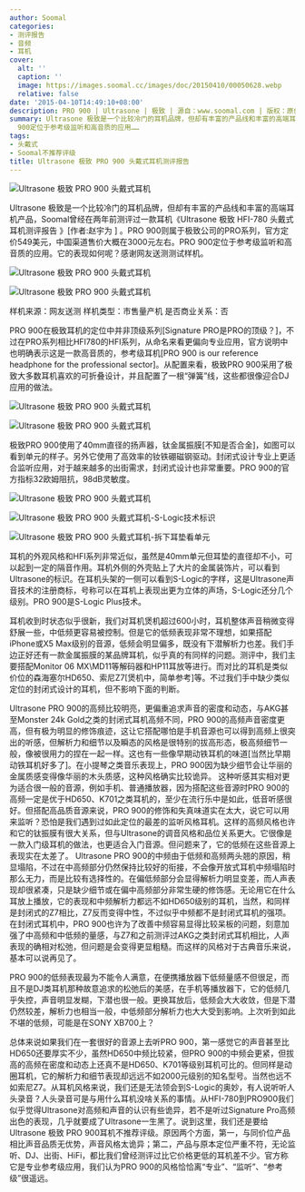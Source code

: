 ```yaml
---
author: Soomal
categories:
- 测评报告
- 音频
- 耳机
cover:
  alt: ''
  caption: ''
  image: https://images.soomal.cc/images/doc/20150410/00050628.webp
  relative: false
date: '2015-04-10T14:49:10+08:00'
description: PRO 900 | Ultrasone | 极致 | 源自：www.soomal.com | 版权：原创 |  平均/总评分：08.76/184
summary: Ultrasone 极致是一个比较冷门的耳机品牌，但却有丰富的产品线和丰富的高端耳机产品，PRO 900则属于极致公司的PRO系列，官方定价549美元，中国渠道售价大概在3000元左右，。PRO
  900定位于参考级监听和高音质的应用……
tags:
- 头戴式
- Soomal不推荐评级
title: Ultrasone 极致 PRO 900 头戴式耳机测评报告
---
```


![Ultrasone 极致 PRO 900 头戴式耳机](https://images.soomal.cc/images/doc/20150331/00050198.webp)



Ultrasone 极致是一个比较冷门的耳机品牌，但却有丰富的产品线和丰富的高端耳机产品，Soomal曾经在两年前测评过一款耳机《Ultrasone 极致 HFI-780 头戴式耳机测评报告 》[作者:赵宇为 ]
。PRO 900则属于极致公司的PRO系列，官方定价549美元，中国渠道售价大概在3000元左右。PRO 900定位于参考级监听和高音质的应用。它的表现如何呢？感谢网友送测测试样机。



![Ultrasone 极致 PRO 900 头戴式耳机](https://images.soomal.cc/images/doc/20150331/00050200_01.webp)



![Ultrasone 极致 PRO 900 头戴式耳机](https://images.soomal.cc/images/doc/20150331/00050216_01.webp)



样机来源：网友送测
样机类型：市售量产机
是否商业关系：否



PRO 900在极致耳机的定位中并非顶级系列[Signature PRO是PRO的顶级？]，不过在PRO系列相比HFI780的HFI系列，从命名来看更偏向专业应用，官方说明中也明确表示这是一款高音质的，参考级耳机[PRO 900 is our reference headphone for the professional sector]。从配置来看，极致PRO 900采用了极致大多数耳机喜欢的可折叠设计，并且配置了一根“弹簧”线，这些都很像迎合DJ应用的做法。



![Ultrasone 极致 PRO 900 头戴式耳机](https://images.soomal.cc/images/doc/20150331/00050199_01.webp)



![Ultrasone 极致 PRO 900 头戴式耳机](https://images.soomal.cc/images/doc/20150331/00050202_01.webp)



极致PRO 900使用了40mm直径的扬声器，钛金属振膜[不知是否合金]，如图可以看到单元的样子。另外它使用了高效率的钕铁硼磁钢驱动。封闭式设计专业上更适合监听应用，对于越来越多的出街需求，封闭式设计也非常重要。PRO 900的官方指标32欧姆阻抗，98dB灵敏度。



![Ultrasone 极致 PRO 900 头戴式耳机](https://images.soomal.cc/images/doc/20150331/00050203_01.webp)



![Ultrasone 极致 PRO 900 头戴式耳机-S-Logic技术标识](https://images.soomal.cc/images/doc/20150331/00050206_01.webp)



![Ultrasone 极致 PRO 900 头戴式耳机-拆下耳垫看单元](https://images.soomal.cc/images/doc/20150331/00050209.webp)



耳机的外观风格和HFI系列非常近似，虽然是40mm单元但耳垫的直径却不小，可以起到一定的隔音作用。耳机外侧的外壳贴上了大片的金属装饰片，可以看到Ultrasone的标识。在耳机头架的一侧可以看到S-Logic的字样，这是Ultrasone声音技术的注册商标，号称可以在耳机上表现出更为立体的声场，S-Logic还分几个级别。PRO 900是S-Logic Plus技术。



耳机收到时状态似乎很新，我们对耳机煲机超过600小时，耳机整体声音稍微变得舒展一些，中低频更容易被控制。但是它的低频表现非常不理想，如果搭配iPhone或X5 Max级别的音源，低频会明显偏多，既没有下潜解析力也差。我们手边正好还有一款金属振膜的某品牌耳机，似乎真的有同样的问题。测评中，我们主要搭配Monitor 06 MX\MD11等解码器和HP11耳放等进行。而对比的耳机是类似价位的森海塞尔HD650、索尼Z7[煲机中，简单参考]等。不过我们手中缺少类似定位的封闭式设计的耳机，但不影响下面的判断。

Ultrasone PRO 900的高频比较明亮，更偏重追求声音的密度和动态，与AKG甚至Monster 24k Gold之类的封闭式耳机高频不同，PRO 900的高频声音密度更高，但有极为明显的修饰痕迹，这让它搭配哪怕是手机音源也可以得到高频上很突出的听感，但解析力和细节以及瞬态的风格是很特别的拔高形态，极高频细节一般，像被很用力的捏在一起一样。这也有一些像早期动铁耳机的味道[当然比早期动铁耳机好多了]。在小提琴之类音乐表现上，PRO 900因为缺少细节会让华丽的金属质感变得像华丽的木头质感，这种风格确实比较诡异。
这种听感其实相对更为适合很一般的音源，例如手机、普通播放器，因为搭配这些音源时PRO 900的高频一定是优于HD650、K701之类耳机的，至少在流行乐中是如此，低音听感很好。但搭配高品质音源来说，PRO 900的修饰和失真味道实在太大，说它可以用来监听？恐怕是我们遇到过如此定位的最差的监听风格耳机。这样的高频风格也许和它的钛振膜有很大关系，但与Ultrasone的调音风格和品位关系更大。它很像是一款入门级耳机的做法，也更适合入门音源。但问题来了，它的低频在这些音源上表现实在太差了。
Ultrasone PRO 900的中频由于低频和高频两头翘的原因，稍显塌陷，不过在中高频部分仍然保持比较好的衔接，不会像开放式耳机中频塌陷时那么无力，而是比较有选择性的。在偏低频部分会显得解析力明显变差，而人声表现却很紧凑，只是缺少细节或在偏中高频部分非常生硬的修饰感。无论用它在什么耳放上播放，它的表现和中频解析力都远不如HD650级别的耳机，当然，和同样是封闭式的Z7相比，Z7反而变得中性，不过似乎中频都不是封闭式耳机的强项。在封闭式耳机中，PRO 900也许为了改善中频容易显得比较呆板的问题，刻意加强了中高频和中低频的量感，与Z7和之前测评过AKG之类封闭式耳机相比，人声表现的确相对松弛，但问题是会变得更显粗糙。而这样的风格对于古典音乐来说，基本可以说再见了。

PRO 900的低频表现最为不能令人满意，在便携播放器下低频量感不但很足，而且不是DJ类耳机那种故意追求的松弛后的美感，在手机等播放器下，它的低频几乎失控，声音明显发糊，下潜也很一般。更换耳放后，低频会大大收敛，但是下潜仍然较差，解析力也相当一般，中低频部分解析力也大大受到影响。上次听到如此不堪的低频，可能是在SONY XB700上？

总体来说如果我们在一套很好的音源上去听PRO 900，第一感觉它的声音甚至比HD650还要厚实不少，虽然HD650中频比较紧，但PRO 900的中频会更紧，但拔高的高频在密度和动态上还真不是HD650、K701等级别耳机可比的。但同样是动圈耳机，它的解析力和细节表现却远远不如2000元级别的知名型号。当然也远不如索尼Z7。从耳机风格来说，我们还是无法领会到S-Logic的奥妙，有人说听听人头录音？人头录音可是与用什么耳机没啥关系的事情。从HFI-780到PRO900我们似乎觉得Ultrasone对高频和声音的认识有些诡异，若不是听过Signature Pro高频出色的表现，几乎就要成了Ultrasone一生黑了。说到这里，我们还是要给Ultrasone 极致 PRO 900耳机不推荐评级。原因两个方面，第一，与同价位产品相比声音品质无优势，声音风格太诡异；第二，产品与原本定位严重不符，无论监听、DJ、出街、HiFi，都比我们曾经测评过比它价格更低的耳机差不少。官方称它是专业参考级应用，我们认为PRO 900的风格恰恰离“专业”、“监听”、“参考级”很遥远。